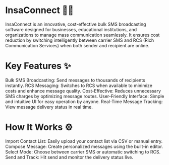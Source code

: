 # InsaConnect 💬🚀
InsaConnect is an innovative, cost-effective bulk SMS broadcasting software designed for businesses, educational institutions, and organizations to manage mass communication seamlessly. It ensures cost reduction by switching intelligently between carrier SMS and RCS (Rich Communication Services) when both sender and recipient are online.

# Key Features ✨
 Bulk SMS Broadcasting: Send messages to thousands of recipients instantly.
 RCS Messaging: Switches to RCS when available to minimize costs and enhance message quality.
 Cost-Effective: Reduces unnecessary SMS charges by optimizing message routes.
 User-Friendly Interface: Simple and intuitive UI for easy operation by anyone.
 Real-Time Message Tracking: View message delivery status in real time.
# How It Works ⚙️
Import Contact List: Easily upload your contact list via CSV or manual entry.
Compose Message: Create personalized messages using the built-in editor.
Select Mode: Choose between carrier SMS or automatic switching to RCS.
Send and Track: Hit send and monitor the delivery status live.
